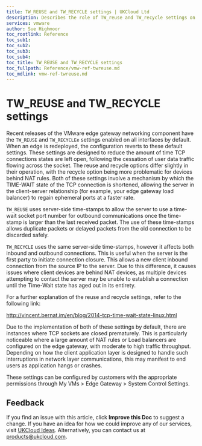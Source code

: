 ```yaml
---
title: TW_REUSE and TW_RECYCLE settings | UKCloud Ltd
description: Describes the role of TW_reuse and TW_recycle settings on edge gateways, and how these may affect TCP connections in some scenarios.
services: vmware
author: Sue Highmoor
toc_rootlink: Reference
toc_sub1: 
toc_sub2:
toc_sub3:
toc_sub4:
toc_title: TW_REUSE and TW_RECYCLE settings
toc_fullpath: Reference/vmw-ref-twreuse.md
toc_mdlink: vmw-ref-twreuse.md
---
```


# TW_REUSE and TW_RECYCLE settings

Recent releases of the VMware edge gateway networking component have the `TW_REUSE` and `TW_RECYCLEe` settings enabled on all interfaces by default. When an edge is redeployed, the configuration reverts to these default settings. These settings are designed to reduce the amount of time TCP connections states are left open, following the cessation of user data traffic flowing across the socket. The reuse and recycle options differ slightly in their operation, with the recycle option being more problematic for devices behind NAT rules.  Both of these settings involve a mechanism by which the TIME-WAIT state of the TCP connection is shortened, allowing the server in the client-server relationship (for example, your edge gateway load balancer) to regain ephemeral ports at a faster rate.  

`TW_REUSE` uses server-side time-stamps to allow the server to use a time-wait socket port number for outbound communications once the time-stamp is larger than the last received packet. The use of these time-stamps allows duplicate packets or delayed packets from the old connection to be discarded safely.

`TW_RECYCLE` uses the same server-side time-stamps, however it affects both inbound and outbound connections. This is useful when the server is the first party to initiate connection closure. This allows a new client inbound connection from the source IP to the server. Due to this difference, it causes issues where client devices are behind NAT devices, as multiple devices attempting to contact the server may be unable to establish a connection until the Time-Wait state has aged out in its entirety.

For a further explanation of the reuse and recycle settings, refer to the following link:

http://vincent.bernat.im/en/blog/2014-tcp-time-wait-state-linux.html 

Due to the implementation of both of these settings by default, there are instances where TCP sockets are closed prematurely. This is particularly noticeable where a large amount of NAT rules or Load balancers are configured on the edge gateway, with moderate to high traffic throughput. Depending on how the client application layer is designed to handle such interruptions in network layer communications, this may manifest to end users as application hangs or crashes.

These settings can be configured by customers with the appropriate permissions through My VMs > Edge Gateway > System Control Settings.

## Feedback

If you find an issue with this article, click **Improve this Doc** to suggest a change. If you have an idea for how we could improve any of our services, visit [UKCloud Ideas](https://ideas.ukcloud.com). Alternatively, you can contact us at <products@ukcloud.com>.